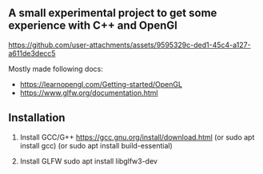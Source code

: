 ## A small experimental project to get some experience with C++ and OpenGl
https://github.com/user-attachments/assets/9595329c-ded1-45c4-a127-a611de3decc5

Mostly made following docs: 
- https://learnopengl.com/Getting-started/OpenGL
- https://www.glfw.org/documentation.html

## Installation
1. Install GCC/G++ https://gcc.gnu.org/install/download.html (or sudo apt install gcc) (or sudo apt install build-essential)

2. Install GLFW sudo apt install libglfw3-dev

